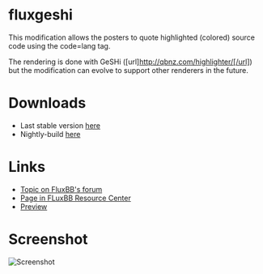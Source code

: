 fluxgeshi
=========

This modification allows the posters to quote highlighted (colored) source code
using the code=lang tag.

The rendering is done with GeSHi ([url]http://qbnz.com/highlighter/[/url]) but
the modification can evolve to support other renderers in the future.

# Downloads
  * Last stable version [here](http://fluxbb.org/resources/mods/flux-geshi/)
  * Nightly-build [here](https://github.com/captnfab/fluxgeshi/archive/master.zip)

# Links
  * [Topic on FluxBB's forum](http://fluxbb.org/forums/viewtopic.php?id=7297)
  * [Page in FLuxBB Resource Center](http://fluxbb.org/resources/mods/flux-geshi/)
  * [Preview](http://debian-facile.org/viewtopic.php?pid=67138#p67138)

# Screenshot
![Screenshot](https://raw.github.com/captnfab/fluxgeshi/master/screenshot-01.png)

